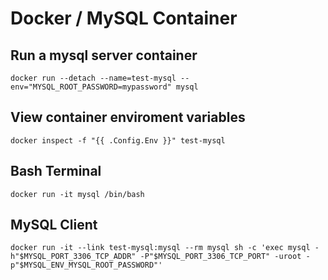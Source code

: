 # Docker / MySQL Container

## Run a mysql server container

`docker run --detach --name=test-mysql --env="MYSQL_ROOT_PASSWORD=mypassword" mysql`

## View container enviroment variables

`docker inspect -f "{{ .Config.Env }}" test-mysql`

## Bash Terminal

`docker run -it mysql /bin/bash`

## MySQL Client

`docker run -it --link test-mysql:mysql --rm mysql sh -c 'exec mysql -h"$MYSQL_PORT_3306_TCP_ADDR" -P"$MYSQL_PORT_3306_TCP_PORT" -uroot -p"$MYSQL_ENV_MYSQL_ROOT_PASSWORD"'`

